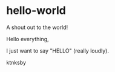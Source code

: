 # hello-world
A shout out to the world!

Hello everything,

I just want to say "HELLO" (really loudly).

ktnksby
